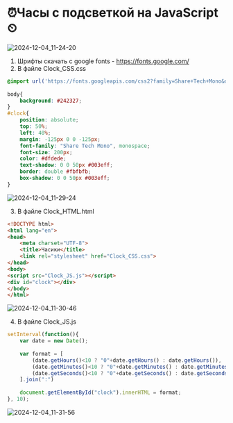 # ⏰Часы с подсветкой на JavaScript⏲

![2024-12-04_11-24-20](https://github.com/user-attachments/assets/7b0f31bd-8edc-4d7c-bb2a-11ef568e33e8)


1. Шрифты скачать с google fonts - https://fonts.google.com/
2. В файле Clock_CSS.css

```CSS
@import url('https://fonts.googleapis.com/css2?family=Share+Tech+Mono&display=swap');  
  
body{  
    background: #242327;  
}  
#clock{  
    position: absolute;  
    top: 50%;  
    left: 40%;  
    margin: -125px 0 0 -125px;  
    font-family: "Share Tech Mono", monospace;  
    font-size: 200px;  
    color: #dfdede;  
    text-shadow: 0 0 50px #003eff;  
    border: double #fbfbfb;  
    box-shadow: 0 0 50px #003eff;  
}
```

![2024-12-04_11-29-24](https://github.com/user-attachments/assets/2c7c0b01-fd10-4a92-8197-d3c794017483)


3. В файле Clock_HTML.html

```HTML
<!DOCTYPE html>  
<html lang="en">  
<head>  
    <meta charset="UTF-8">  
    <title>Часики</title>  
    <link rel="stylesheet" href="Clock_CSS.css">  
</head>  
<body>  
<script src="Clock_JS.js"></script>  
<div id="clock"></div>  
</body>  
</html>
```

![2024-12-04_11-30-46](https://github.com/user-attachments/assets/ae3eb030-f7bc-485b-b0e9-f93e35f19814)


4. В файле Clock_JS.js

```JavaScript
setInterval(function(){  
    var date = new Date();  
  
    var format = [  
        (date.getHours()<10 ? "0"+date.getHours() : date.getHours()),  
        (date.getMinutes()<10 ? "0"+date.getMinutes() : date.getMinutes()),  
        (date.getSeconds()<10 ? "0"+date.getSeconds() : date.getSeconds())  
    ].join(":")  
  
    document.getElementById("clock").innerHTML = format;  
}, 10);
```

![2024-12-04_11-31-56](https://github.com/user-attachments/assets/b5108dec-b8cb-4a85-b655-48ebc5b307da)


